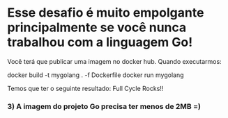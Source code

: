 # Esse desafio é muito empolgante principalmente se você nunca trabalhou com a linguagem Go!
Você terá que publicar uma imagem no docker hub. Quando executarmos:

docker build -t mygolang . -f Dockerfile
docker run mygolang

Temos que ter o seguinte resultado: Full Cycle Rocks!!

### 3) A imagem do projeto Go precisa ter menos de 2MB =)
